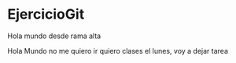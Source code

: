 # EjercicioGit

Hola mundo desde rama alta

Hola Mundo no me quiero ir quiero clases el lunes, voy a dejar tarea
